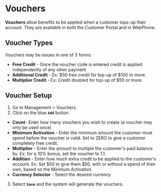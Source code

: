 # Vouchers

**Vouchers** allow benefits to be applied when a customer tops-up their account. They are available in both the Customer Portal and in WebPhone. 

## Voucher Types

Vouchers may be issues in one of 3 forms:

* **Free Credit** - Once the voucher code is entered credit is applied independently of any other payment
* **Additional Credit** - Ex: $50 free credit for top-up of $100 or more.
* **Multiplier Credit** - Ex: Credit doubled for top-up of $50 or more.

## Voucher Setup

1. Go to Management > Vouchers.
2. Click on the blue **`Add`** button
  * **Count**- Enter how many vouchers you wish to create (a voucher may only be used once)
  * **Minimum Activation** - Enter the minimum amount the customer must spend before the voucher is valid. Set to ZERO to give a customer completely free credit. 
  * **Multiplier** - Enter the amount to multiple the customer's paid balance by. Ex: for a 10% bonus, set the voucher to 1.1.
  * **Addition** - Enter how much extra credit to be applied to the customer's account. Ex: Set $50 to give them $50, with or without a spend of their own, based on the Minimum Activation.
  * **Currency Selector** - Select the desired currency

3. Select **`Save`** and the system will generate the vouchers.
